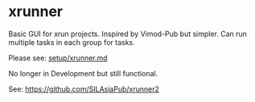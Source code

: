 # xrunner

Basic GUI for xrun projects. Inspired by Vimod-Pub but simpler. Can run multiple tasks in each group for tasks. 

Please see: [setup/xrunner.md](setup/xrunner.md)

No longer in Development but still functional. 

See: https://github.com/SILAsiaPub/xrunner2
